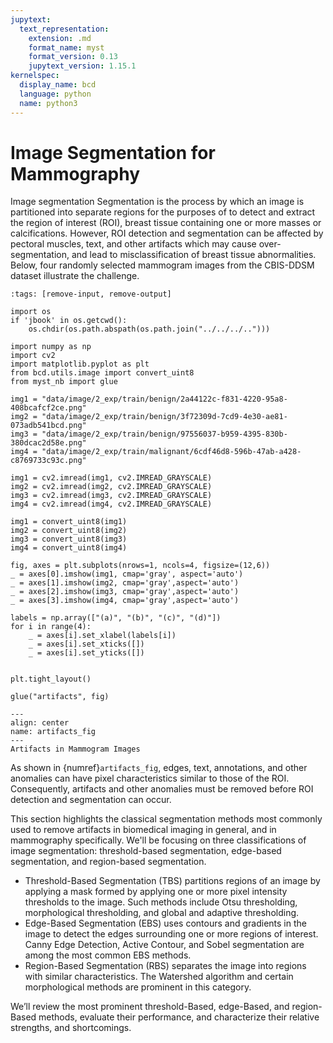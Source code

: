 ```yaml
---
jupytext:
  text_representation:
    extension: .md
    format_name: myst
    format_version: 0.13
    jupytext_version: 1.15.1
kernelspec:
  display_name: bcd
  language: python
  name: python3
---
```

# Image Segmentation for Mammography

Image segmentation
Segmentation is the process by which an image is partitioned into separate regions for the purposes of to detect and extract the region of interest (ROI), breast tissue containing one or more masses or calcifications. However, ROI detection and segmentation can be affected by pectoral muscles, text, and other artifacts which may cause over-segmentation, and lead to misclassification of breast tissue abnormalities. Below, four randomly selected mammogram images from the CBIS-DDSM dataset illustrate the challenge.

```{code-cell} ipython3
:tags: [remove-input, remove-output]

import os
if 'jbook' in os.getcwd():
    os.chdir(os.path.abspath(os.path.join("../../../..")))

import numpy as np
import cv2
import matplotlib.pyplot as plt
from bcd.utils.image import convert_uint8
from myst_nb import glue

img1 = "data/image/2_exp/train/benign/2a44122c-f831-4220-95a8-408bcafcf2ce.png"
img2 = "data/image/2_exp/train/benign/3f72309d-7cd9-4e30-ae81-073adb541bcd.png"
img3 = "data/image/2_exp/train/benign/97556037-b959-4395-830b-380dcac2d58e.png"
img4 = "data/image/2_exp/train/malignant/6cdf46d8-596b-47ab-a428-c8769733c93c.png"

img1 = cv2.imread(img1, cv2.IMREAD_GRAYSCALE)
img2 = cv2.imread(img2, cv2.IMREAD_GRAYSCALE)
img3 = cv2.imread(img3, cv2.IMREAD_GRAYSCALE)
img4 = cv2.imread(img4, cv2.IMREAD_GRAYSCALE)

img1 = convert_uint8(img1)
img2 = convert_uint8(img2)
img3 = convert_uint8(img3)
img4 = convert_uint8(img4)

fig, axes = plt.subplots(nrows=1, ncols=4, figsize=(12,6))
_ = axes[0].imshow(img1, cmap='gray', aspect='auto')
_ = axes[1].imshow(img2, cmap='gray',aspect='auto')
_ = axes[2].imshow(img3, cmap='gray',aspect='auto')
_ = axes[3].imshow(img4, cmap='gray',aspect='auto')

labels = np.array(["(a)", "(b)", "(c)", "(d)"])
for i in range(4):
    _ = axes[i].set_xlabel(labels[i])
    _ = axes[i].set_xticks([])
    _ = axes[i].set_yticks([])


plt.tight_layout()

glue("artifacts", fig)
```

```{glue:figure} artifacts
---
align: center
name: artifacts_fig
---
Artifacts in Mammogram Images
```

As shown in {numref}`artifacts_fig`, edges, text, annotations, and other anomalies can have pixel characteristics similar to those of the ROI. Consequently, artifacts and other anomalies must be removed before ROI detection and segmentation can occur.

This section highlights the classical segmentation methods most commonly used to remove artifacts in biomedical imaging in general, and in mammography specifically. We'll be focusing on three classifications of image segmentation: threshold-based segmentation, edge-based segmentation, and region-based segmentation.

- Threshold-Based Segmentation (TBS) partitions regions of an image by applying a mask formed by applying one or more pixel intensity thresholds to the image. Such methods include Otsu thresholding, morphological thresholding, and global and adaptive thresholding.
- Edge-Based Segmentation (EBS) uses contours and gradients in the image to detect the edges surrounding one or more regions of interest. Canny Edge Detection, Active Contour, and Sobel segmentation are among the most common EBS methods.
- Region-Based Segmentation (RBS) separates the image into regions with similar characteristics. The Watershed algorithm and certain morphological methods are prominent in this category.

We’ll review the most prominent threshold-Based, edge-Based, and region-Based methods, evaluate their performance, and characterize their relative strengths, and shortcomings.
